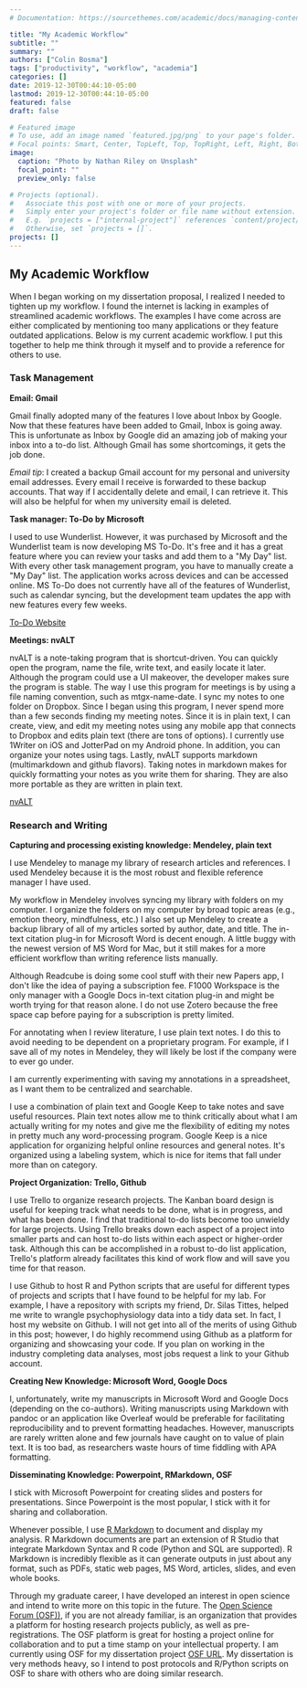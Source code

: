 ```yaml
---
# Documentation: https://sourcethemes.com/academic/docs/managing-content/

title: "My Academic Workflow"
subtitle: ""
summary: ""
authors: ["Colin Bosma"]
tags: ["productivity", "workflow", "academia"]
categories: []
date: 2019-12-30T00:44:10-05:00
lastmod: 2019-12-30T00:44:10-05:00
featured: false
draft: false

# Featured image
# To use, add an image named `featured.jpg/png` to your page's folder.
# Focal points: Smart, Center, TopLeft, Top, TopRight, Left, Right, BottomLeft, Bottom, BottomRight.
image:
  caption: "Photo by Nathan Riley on Unsplash"
  focal_point: ""
  preview_only: false

# Projects (optional).
#   Associate this post with one or more of your projects.
#   Simply enter your project's folder or file name without extension.
#   E.g. `projects = ["internal-project"]` references `content/project/deep-learning/index.md`.
#   Otherwise, set `projects = []`.
projects: []
---
```


## My Academic Workflow

When I began working on my dissertation proposal, I realized I needed to tighten up my workflow. I found the internet is lacking in examples of streamlined academic workflows. The examples I have come across are either complicated by mentioning too many applications or they feature outdated applications. Below is my current academic workflow. I put this together to help me think through it myself and to provide a reference for others to use.

### Task Management

**Email: Gmail**

Gmail finally adopted many of the features I love about Inbox by Google. Now that these features have been added to Gmail, Inbox is going away. This is unfortunate as Inbox by Google did an amazing job of making your inbox into a to-do list. Although Gmail has some shortcomings, it gets the job done.

*Email tip*: I created a backup Gmail account for my personal and university email addresses. Every email I receive is forwarded to these backup accounts. That way if I accidentally delete and email, I can retrieve it. This will also be helpful for when my university email is deleted.

**Task manager: To-Do by Microsoft**

I used to use Wunderlist. However, it was purchased by Microsoft and the Wunderlist team is now developing MS To-Do. It's free and it has a great feature where you can review your tasks and add them to a "My Day" list. With every other task management program, you have to manually create a "My Day" list. The application works across devices and can be accessed online. MS To-Do does not currently have all of the features of Wunderlist, such as calendar syncing, but the development team updates the app with new features every few weeks.

[To-Do Website](http://todo.microsoft.com)

**Meetings: nvALT**

nvALT is a note-taking program that is shortcut-driven. You can quickly open the program, name the file, write text, and easily locate it later. Although the program could use a UI makeover, the developer makes sure the program is stable. The way I use this program for meetings is by using a file naming convention, such as mtgx-name-date. I sync my notes to one folder on Dropbox. Since I began using this program, I never spend more than a few seconds finding my meeting notes. Since it is in plain text, I can create, view, and edit my meeting notes using any mobile app that connects to Dropbox and edits plain text (there are tons of options). I currently use 1Writer on iOS and JotterPad on my Android phone. In addition, you can organize your notes using tags. Lastly, nvALT supports markdown (multimarkdown and github flavors). Taking notes in markdown makes for quickly formatting your notes as you write them for sharing. They are also more portable as they are written in plain text.

[nvALT](http://brettterpstra.com/projects/nvalt/)

### Research and Writing

**Capturing and processing existing knowledge: Mendeley, plain text**

I use Mendeley to manage my library of research articles and references. I used Mendeley because it is the most robust and flexible reference manager I have used.

My workflow in Mendeley involves syncing my library with folders on my computer. I organize the folders on my computer by broad topic areas (e.g., emotion theory, mindfulness, etc.) I also set up Mendeley to create a backup library of all of my articles sorted by author, date, and title. The in-text citation plug-in for Microsoft Word is decent enough. A little buggy with the newest version of MS Word for Mac, but it still makes for a more efficient workflow than writing reference lists manually.

Although Readcube is doing some cool stuff with their new Papers app, I don't like the idea of paying a subscription fee. F1000 Workspace is the only manager with a Google Docs in-text citation plug-in and might be worth trying for that reason alone. I do not use Zotero because the free space cap before paying for a subscription is pretty limited.

For annotating when I review literature, I use plain text notes. I do this to avoid needing to be dependent on a proprietary program. For example, if I save all of my notes in Mendeley, they will likely be lost if the company were to ever go under.

I am currently experimenting with saving my annotations in a spreadsheet, as I want them to be centralized and searchable.

I use a combination of plain text and Google Keep to take notes and save useful resources. Plain text notes allow me to think critically about what I am actually writing for my notes and give me the flexibility of editing my notes in pretty much any word-processing program. Google Keep is a nice application for organizing helpful online resources and general notes. It's organized using a labeling system, which is nice for items that fall under more than on category.

**Project Organization: Trello, Github**

I use Trello to organize research projects. The Kanban board design is useful for keeping track what needs to be done, what is in progress, and what has been done. I find that traditional to-do lists become too unwieldy for large projects. Using Trello breaks down each aspect of a project into smaller parts and can host to-do lists within each aspect or higher-order task. Although this can be accomplished in a robust to-do list application, Trello's platform already facilitates this kind of work flow and will save you time for that reason.

I use Github to host R and Python scripts that are useful for different types of projects and scripts that I have found to be helpful for my lab. For example, I have a repository with scripts my friend, Dr. Silas Tittes, helped me write to wrangle psychophysiology data into a tidy data set. In fact, I host my website on Github. I will not get into all of the merits of using Github in this post; however, I do highly recommend using Github as a platform for organizing and showcasing your code. If you plan on working in the industry completing data analyses, most jobs request a link to your Github account.


**Creating New Knowledge: Microsoft Word, Google Docs**

I, unfortunately, write my manuscripts in Microsoft Word and Google Docs (depending on the co-authors). Writing manuscripts using Markdown with pandoc or an application like Overleaf would be preferable for facilitating reproducibility and to prevent formatting headaches. However, manuscripts are rarely written alone and few journals have caught on to value of plain text. It is too bad, as researchers waste hours of time fiddling with APA formatting.

**Disseminating Knowledge: Powerpoint, RMarkdown, OSF**

I stick with Microsoft Powerpoint for creating slides and posters for presentations. Since Powerpoint is the most popular, I stick with it for sharing and collaboration.

Whenever possible, I use [R Markdown](https://rmarkdown.rstudio.com/) to document and display my analysis. R Markdown documents are part an extension of R Studio that integrate Markdown Syntax and R code (Python and SQL are supported). R Markdown is incredibly flexible as it can generate outputs in just about any format, such as PDFs, static web pages, MS Word, articles, slides, and even whole books.

Through my graduate career, I have developed an interest in open science and intend to write more on this topic in the future. The [Open Science Forum (OSF))](https://osf.io/), if you are not already familiar, is an organization that provides a platform for hosting research projects publicly, as well as pre-registrations. The OSF platform is great for hosting a project online for collaboration and to put a time stamp on your intellectual property. I am currently using OSF for my dissertation project [OSF URL](https://osf.io/wdsvj/). My dissertation is very methods heavy, so I intend to post protocols and R/Python scripts on OSF to share with others who are doing similar research.
